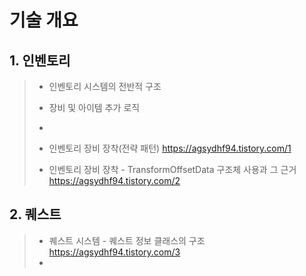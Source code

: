 # 기술 개요

## 1. 인벤토리
> * 인벤토리 시스템의 전반적 구조
> * 장비 및 아이템 추가 로직
> * 
> * 인벤토리 장비 장착(전략 패턴) <https://agsydhf94.tistory.com/1>
> 
> * 인벤토리 장비 장착 - TransformOffsetData 구조체 사용과 그 근거 <https://agsydhf94.tistory.com/2>

## 2. 퀘스트
> * 퀘스트 시스템 - 퀘스트 정보 클래스의 구조 <https://agsydhf94.tistory.com/3>
> * 
